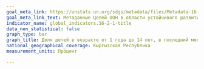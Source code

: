 ```yaml
---
goal_meta_link: https://unstats.un.org/sdgs/metadata/files/Metadata-16-02-01.pdf
goal_meta_link_text: Метаданные Целей ООН в области устойчивого развития (PDF, 222 КБ)
indicator_name: global_indicators.16-2-1-title
data_non_statistical: false
graph_type: bar
graph_title: Доля детей в возрасте от 1 года до 14 лет, в последний месяц подвергшихся любому физическому наказанию и/или психологической агрессии со стороны тех, кто обеспечивает уход за ними
national_geographical_coverage: Кыргызская Республика
measurement_units: Процент

---
```


